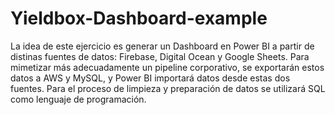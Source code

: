 # Yieldbox-Dashboard-example

La idea de este ejercicio es generar un Dashboard en Power BI a partir de distinas fuentes de datos: Firebase, Digital Ocean y Google Sheets. Para mimetizar más adecuadamente un pipeline corporativo, se exportarán estos datos a AWS y MySQL, y Power BI importará datos desde estas dos fuentes. Para el proceso de limpieza y preparación de datos se utilizará SQL como lenguaje de programación.     
